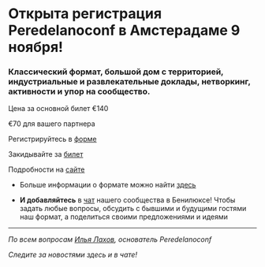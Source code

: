 # Открыта регистрация **Peredelanoconf** в Амстерадаме 9 ноября!

### Классический формат, большой дом с территорией, индустриальные и развлекательные доклады, нетворкинг, активности и упор на сообщество.

Цена за основной билет €140 

€70 для вашего партнера

Регистрируйтесь в [форме](https://airtable.com/appbRs7OEZzeCA0B0/pag1sHlpu5wRuH4gP/form)

Закидывайте за [билет](/./guides/how-to-pay.md)

Подробности на [сайте](https://peredelanoconf.com/amsterdam)

* Больше информации о формате можно найти [здесь](/./confs/standard.md)

* **И добавляйтесь** в [чат]( https://t.me/peredelanoconf_amsterdam) нашего сообщества в Бенилюксе! 
  Чтобы задать любые вопросы, обсудить с бывшими и будущими гостями наш формат, а поделиться своими предложениями и идеями

---

_По всем вопросам [Илья Лахов](https://t.me/ilakhov), основатель Peredelanoconf_

_Следите за новостями здесь и в чате!_
